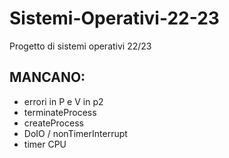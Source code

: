 # Sistemi-Operativi-22-23
Progetto di sistemi operativi 22/23
## MANCANO: 
- errori in P e V in p2 
- terminateProcess
- createProcess
- DoIO / nonTimerInterrupt 
- timer CPU 
